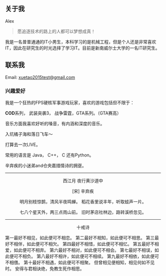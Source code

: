 
## 关于我
Alex 
> 愿追逐技术的路上的人都可以梦想成真！

我是一名普普通通的IT小男生，本科学习的是机械工程，但是个人还是非常喜欢IT，因此在研究生的时光选择了学习IT。目前是新南威尔士大学的一名IT研究生。
## 联系我
Email: xuetao2015test@gmail.com

### 兴趣爱好

我是一个狂热的FPS硬核军事游戏玩家，喜欢的游戏包括但不限于：

**COD**系列， 武装突袭3， 战争雷霆，GTA系列。（GTA赛高）

音乐方面我喜欢好听的嗓音，有内涵和深度的音乐。

入坑橘子海和落日飞车～

打算去一次LIVE。

常用的语言是 Java， C++， C 还有Python。

辛弃疾的小迷弟and仓央嘉措情诗的拥趸。

---



<p align="center">西江月 夜行黄沙道中</p>

<p align="center">[宋] 辛弃疾 </p>

<p align="center">明月别枝惊鹊，清风半夜鸣蝉。
稻花香里说丰年，听取蛙声一片。

<p align="center">七八个星天外，两三点雨山前。
旧时茅店社林边，路转溪桥忽见。</p>

---
<p align="center">十戒诗</p>

<p>第一最好不相见，如此便可不相恋。
第二最好不相知，如此便可不相思。
第三最好不相伴，如此便可不相欠。
第四最好不相惜，如此便可不相忆。
第五最好不相爱，如此便可不相弃。
第六最好不相对，如此便可不相会。
第七最好不相误，如此便可不相负。
第八最好不相许，如此便可不相续。
第九最好不相依，如此便可不相偎。
第十最好不相遇，如此便可不相聚。
但曾相见便相知，相见何如不见时。
安得与君相诀绝，免教生死作相思。</p>